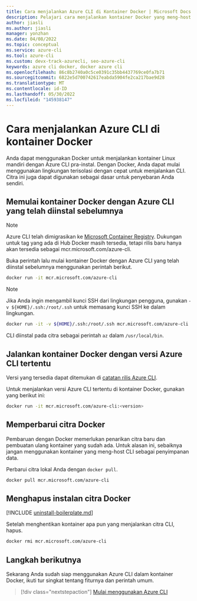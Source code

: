 ```yaml
---
title: Cara menjalankan Azure CLI di Kontainer Docker | Microsoft Docs
description: Pelajari cara menjalankan kontainer Docker yang meng-host Azure CLI. Docker membantu Anda mulai menggunakan lingkungan terisolasi dengan cepat untuk menjalankan Azure CLI.
author: jiasli
ms.author: jiasli
manager: yonzhan
ms.date: 04/08/2022
ms.topic: conceptual
ms.service: azure-cli
ms.tool: azure-cli
ms.custom: devx-track-azurecli, seo-azure-cli
keywords: azure cli docker, docker azure cli
ms.openlocfilehash: 86c8b2740a0c5ce0391c35bb4437769ce0fa7b71
ms.sourcegitcommit: 6822e5d700742617eabda5904fe2ca217bae9d28
ms.translationtype: MT
ms.contentlocale: id-ID
ms.lasthandoff: 05/30/2022
ms.locfileid: "145938147"
---
```

# <a name="how-to-run-the-azure-cli-in-a-docker-container"></a>Cara menjalankan Azure CLI di kontainer Docker

Anda dapat menggunakan Docker untuk menjalankan kontainer Linux mandiri dengan Azure CLI pra-instal. Dengan Docker, Anda dapat mulai menggunakan lingkungan terisolasi dengan cepat untuk menjalankan CLI. Citra ini juga dapat digunakan sebagai dasar untuk penyebaran Anda sendiri.

## <a name="start-the-docker-container-with-azure-cli-pre-installed"></a>Memulai kontainer Docker dengan Azure CLI yang telah diinstal sebelumnya

> [!NOTE]
> Azure CLI telah dimigrasikan ke [Microsoft Container Registry](https://azure.microsoft.com/services/container-registry).
> Dukungan untuk tag yang ada di Hub Docker masih tersedia, tetapi rilis baru hanya akan tersedia sebagai mcr.microsoft.com/azure-cli.

Buka perintah lalu mulai kontainer Docker dengan Azure CLI yang telah diinstal sebelumnya menggunakan perintah berikut.

   ```bash
   docker run -it mcr.microsoft.com/azure-cli
   ```

> [!NOTE]
> Jika Anda ingin mengambil kunci SSH dari lingkungan pengguna, gunakan `-v ${HOME}/.ssh:/root/.ssh` untuk memasang kunci SSH ke dalam lingkungan.
>
> ```bash
> docker run -it -v ${HOME}/.ssh:/root/.ssh mcr.microsoft.com/azure-cli
> ```

CLI diinstal pada citra sebagai perintah `az` dalam `/usr/local/bin`.

## <a name="run-the-docker-container-with-a-specific-version-of-the-azure-cli"></a>Jalankan kontainer Docker dengan versi Azure CLI tertentu

Versi yang tersedia dapat ditemukan di [catatan rilis Azure CLI](./release-notes-azure-cli.md).

Untuk menjalankan versi Azure CLI tertentu di kontainer Docker, gunakan yang berikut ini:

```bash
docker run -it mcr.microsoft.com/azure-cli:<version>
```

## <a name="update-docker-image"></a>Memperbarui citra Docker

Pembaruan dengan Docker memerlukan penarikan citra baru dan pembuatan ulang kontainer yang sudah ada. Untuk alasan ini, sebaiknya jangan menggunakan kontainer yang meng-host CLI sebagai penyimpanan data.

Perbarui citra lokal Anda dengan `docker pull`.

```bash
docker pull mcr.microsoft.com/azure-cli
```

## <a name="uninstall-docker-image"></a>Menghapus instalan citra Docker

[!INCLUDE [uninstall-boilerplate.md](includes/uninstall-boilerplate.md)]

Setelah menghentikan kontainer apa pun yang menjalankan citra CLI, hapus.

```bash
docker rmi mcr.microsoft.com/azure-cli
```

## <a name="next-steps"></a>Langkah berikutnya

Sekarang Anda sudah siap menggunakan Azure CLI dalam kontainer Docker, ikuti tur singkat tentang fiturnya dan perintah umum.

> [!div class="nextstepaction"]
> [Mulai menggunakan Azure CLI](get-started-with-azure-cli.md)
